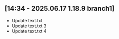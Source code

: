 
[14:34 - 2025.06.17 1.18.9 branch1]
---
- Update text.txt
- Update text.txt 3
- Update text.txt 4


